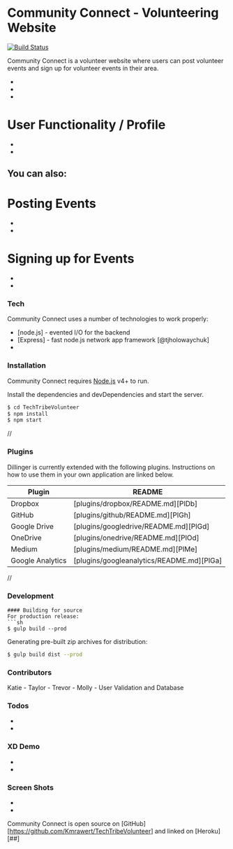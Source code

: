 # Community Connect - Volunteering Website

[![Build Status](https://travis-ci.org/joemccann/dillinger.svg?branch=master)](https://travis-ci.org/joemccann/dillinger)

Community Connect is a volunteer website where users can post volunteer events and sign up for volunteer events in their area.

  - 
  - 
  - 

# User Functionality / Profile

  - 
  - 


You can also:
  - 


# Posting Events

  - 
  - 
# Signing up for Events

  - 
  - 

### Tech

Community Connect uses a number of technologies to work properly:

* [node.js] - evented I/O for the backend
* [Express] - fast node.js network app framework [@tjholowaychuk]
* 


### Installation

Community Connect requires [Node.js](https://nodejs.org/) v4+ to run.

Install the dependencies and devDependencies and start the server.

```sh
$ cd TechTribeVolunteer
$ npm install
$ npm start
```
//
### Plugins

Dillinger is currently extended with the following plugins. Instructions on how to use them in your own application are linked below.

| Plugin | README |
| ------ | ------ |
| Dropbox | [plugins/dropbox/README.md][PlDb] |
| GitHub | [plugins/github/README.md][PlGh] |
| Google Drive | [plugins/googledrive/README.md][PlGd] |
| OneDrive | [plugins/onedrive/README.md][PlOd] |
| Medium | [plugins/medium/README.md][PlMe] |
| Google Analytics | [plugins/googleanalytics/README.md][PlGa] |
//

### Development

```
#### Building for source
For production release:
```sh
$ gulp build --prod
```
Generating pre-built zip archives for distribution:
```sh
$ gulp build dist --prod
```
### Contributors

Katie - 
Taylor - 
Trevor - 
Molly - User Validation and Database


### Todos

 - 
 - 

### XD Demo

 - 
 - 

### Screen Shots

 - 
 - 

 Community Connect is open source on [GitHub][https://github.com/Kmrawert/TechTribeVolunteer] and linked on [Heroku][##]


